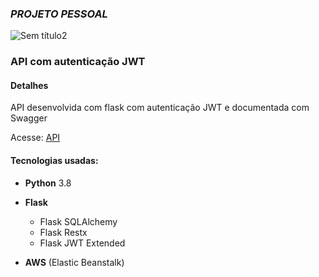 ### *PROJETO PESSOAL*

![Sem título2](https://user-images.githubusercontent.com/94659270/185691585-db511819-849e-4e88-9047-917800ecee6c.png)

### API com autenticação JWT

#### Detalhes

API desenvolvida com flask com autenticação JWT e documentada com Swagger

Acesse: [API]()



#### Tecnologias usadas:

- **Python** 3.8

- **Flask**

  - Flask SQLAlchemy
  - Flask Restx
  - Flask JWT Extended

- **AWS** (Elastic Beanstalk)

  
